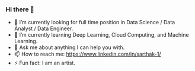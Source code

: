### Hi there 👋

- 🔭 I’m currently looking for full time position in Data Science / Data Analyst / Data Engineer.
- 🌱 I’m currently learning Deep Learning, Cloud Computing, and Machine Learning.
- 💬 Ask me about anything I can help you with.
- 📫 How to reach me: https://www.linkedin.com/in/sarthak-1/
- ⚡ Fun fact: I am an artist.
